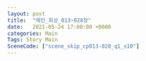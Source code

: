 ```yaml
---
layout: post
title:  "메인_회상_013~028장"
date:   2021-05-24 17:00:00 +0000
categories: Main
Tags: Story Main
SceneCode: ["scene_skip_cp013-028_q1_s10"]
---
```

